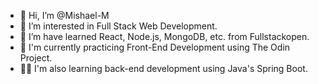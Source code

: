 - 👋 Hi, I’m @Mishael-M
- 👀 I’m interested in Full Stack Web Development.
- 📖 I’m have learned React, Node.js, MongoDB, etc. from Fullstackopen.
- 🌱 I'm currently practicing Front-End Development using The Odin Project.
- 👨‍💻 I'm also learning back-end development using Java's Spring Boot.

<!---
Mishael-M/Mishael-M is a ✨ special ✨ repository because its `README.md` (this file) appears on your GitHub profile.
You can click the Preview link to take a look at your changes.
--->
